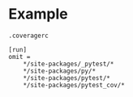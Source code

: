 # Example

`.coveragerc`

```
[run]  
omit =   
    */site-packages/_pytest/*  
    */site-packages/py/*  
    */site-packages/pytest/*  
    */site-packages/pytest_cov/*
```

